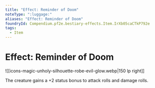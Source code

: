 ```yaml
---
title: "Effect: Reminder of Doom"
noteType: ":luggage:"
aliases: "Effect: Reminder of Doom"
foundryId: Compendium.pf2e.bestiary-effects.Item.IrXb05caCTkP792e
tags:
  - Item
---
```


# Effect: Reminder of Doom
![[icons-magic-unholy-silhouette-robe-evil-glow.webp|150 lp right]]

The creature gains a +2 status bonus to attack rolls and damage rolls.
